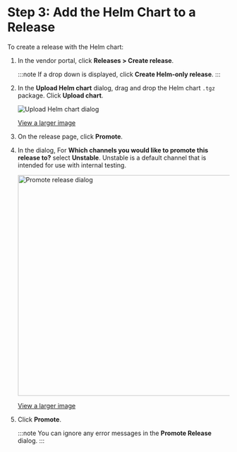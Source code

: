# Step 3: Add the Helm Chart to a Release

To create a release with the Helm chart:

1. In the vendor portal, click **Releases > Create release**.

    :::note
    If a drop down is displayed, click **Create Helm-only release**.
    :::

1. In the **Upload Helm chart** dialog, drag and drop the Helm chart `.tgz` package. Click **Upload chart**.
    
    ![Upload Helm chart dialog](/images/upload-helm-chart-modal.png)
    
    [View a larger image](/images/upload-helm-chart-modal.png)

1. On the release page, click **Promote**.

1. In the dialog, For **Which channels you would like to promote this release to?** select **Unstable**. Unstable is a default channel that is intended for use with internal testing.

    <img alt="Promote release dialog" src= "/images/release-promote.png" width="500px"/>

    [View a larger image](/images/release-promote.png)

1. Click **Promote**.

    :::note
    You can ignore any error messages in the **Promote Release** dialog.
    :::